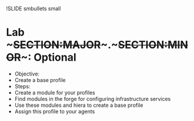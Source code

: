 !SLIDE smbullets small
# Lab ~~~SECTION:MAJOR~~~.~~~SECTION:MINOR~~~: Optional

* Objective:
 * Create a base profile
* Steps:
 * Create a module for your profiles
 * Find modules in the forge for configuring infrastructure services
 * Use these modules and hiera to create a base profile 
 * Assign this profile to your agents

